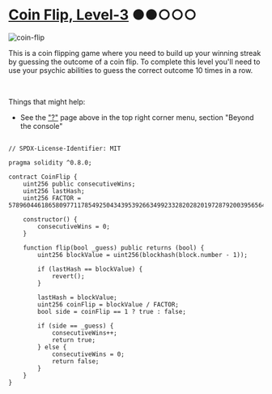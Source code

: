 # [Coin Flip, Level-3](https://ethernaut.openzeppelin.com/level/0xA62fE5344FE62AdC1F356447B669E9E6D10abaaF) ●●○○○

![coin-flip](https://ethernaut.openzeppelin.com/imgs/BigLevel3.svg)

This is a coin flipping game where you need to build up your winning streak by guessing the outcome of a coin flip.
To complete this level you'll need to use your psychic abilities to guess the correct outcome 10 times in a row.

<br>

Things that might help:
- See the ["?"](https://ethernaut.openzeppelin.com/help) page above in the top right corner menu, section "Beyond the console"

##

```solidity
// SPDX-License-Identifier: MIT

pragma solidity ^0.8.0;

contract CoinFlip {
    uint256 public consecutiveWins;
    uint256 lastHash;
    uint256 FACTOR = 57896044618658097711785492504343953926634992332820282019728792003956564819968;

    constructor() {
        consecutiveWins = 0;
    }

    function flip(bool _guess) public returns (bool) {
        uint256 blockValue = uint256(blockhash(block.number - 1));

        if (lastHash == blockValue) {
            revert();
        }

        lastHash = blockValue;
        uint256 coinFlip = blockValue / FACTOR;
        bool side = coinFlip == 1 ? true : false;

        if (side == _guess) {
            consecutiveWins++;
            return true;
        } else {
            consecutiveWins = 0;
            return false;
        }
    }
}
```
